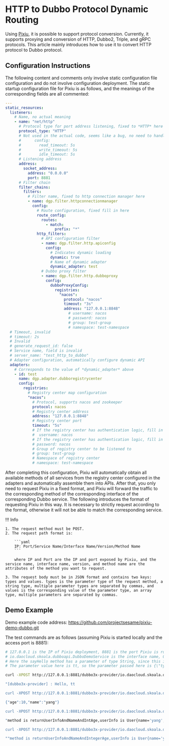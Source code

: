 # HTTP to Dubbo Protocol Dynamic Routing

Using [Pixiu](https://cn.dubbo.apache.org/zh-cn/overview/mannual/dubbo-go-pixiu/overview/), it is possible to support protocol conversion. Currently, it supports proxying and conversion of HTTP, Dubbo2, Triple, and gRPC protocols. This article mainly introduces how to use it to convert HTTP protocol to Dubbo protocol.

## Configuration Instructions

The following content and comments only involve static configuration file configuration and do not involve configuration deployment. The static startup configuration file for Pixiu is as follows, and the meanings of the corresponding fields are all commented:

```yaml
---
static_resources:
  listeners:
    # Name, no actual meaning
    - name: "net/http"
      # Protocol type for port address listening, fixed to *HTTP* here
      protocol_type: "HTTP"
      # Not used in the actual code, seems like a bug, no need to handle, default is 20s
      #      config:
      #        read_timeout: 5s
      #        write_timeout: 5s
      #        idle_timeout: 5s
      # Listening address
      address:
        socket_address:
          address: "0.0.0.0"
          port: 8881
      # Filter chain
      filter_chains:
        filters:
          # Filter name, fixed to http connection manager here
          - name: dgp.filter.httpconnectionmanager
            config:
              # Route configuration, fixed fill in here
              route_config:
                routes:
                  - match:
                      prefix: "*"
              http_filters:
                # API configuration filter
                - name: dgp.filter.http.apiconfig
                  config:
                    # Indicates dynamic loading
                    dynamic: true
                    # Name of dynamic adapter
                    dynamic_adapter: test
                # Dubbo proxy filter
                - name: dgp.filter.http.dubboproxy
                  config:
                    dubboProxyConfig:
                      registries:
                        "nacos":
                          protocol: "nacos"
                          timeout: "3s"
                          address: "127.0.0.1:8848"
                            # username: nacos
                            # password: nacos
                            # group: test-group
                            # namespace: test-namespace
  # Timeout, invalid
  # timeout: 2s
  # Invalid
  # generate_request_id: false
  # Service name, field is invalid
  # server_name: "test_http_to_dubbo"
  # Adapter configuration, automatically configure dynamic API
  adapters:
    # Corresponds to the value of *dynamic_adapter* above
    - id: test
      name: dgp.adapter.dubboregistrycenter
      config:
        registries:
          # Registry center map configuration
          "nacos":
            # Protocol, supports nacos and zookeeper
            protocol: nacos
            # Registry center address
            address: "127.0.0.1:8848"
            # Registry center port
            timeout: "5s"
            # If the registry center has authentication logic, fill in the username here
            #  username: nacos
            # If the registry center has authentication logic, fill in the password here
            # password: nacos
            # Group of registry center to be listened to
            # group: test-group
            # Namespace of registry center
            # namespace: test-namespace
```

After completing this configuration, Pixiu will automatically obtain all available methods of all services from the registry center configured in the adapters and automatically assemble them into APIs. After that, you only need to request Pixiu in a fixed format, and Pixiu will forward the traffic to the corresponding method of the corresponding interface of the corresponding Dubbo service. The following introduces the format of requesting Pixiu in this way. It is necessary to strictly request according to the format, otherwise it will not be able to match the corresponding service.

!!! Info

    1. The request method must be POST.
    2. The request path format is:

        ```yaml
        IP: Port/Service Name/Interface Name/Version/Method Name
        ```

        where IP and Port are the IP and port exposed by Pixiu, and the service name, interface name, version, and method name are the attributes of the method you want to request.

    3. The request body must be in JSON format and contains two keys: types and values. types is the parameter type of the request method, a string type, multiple parameter types are separated by commas, and values is the corresponding value of the parameter type, an array type, multiple parameters are separated by commas.

## Demo Example

Demo example code address: <https://github.com/projectsesame/pixiu-demo-dubbo.git>

The test commands are as follows (assuming Pixiu is started locally and the access port is 8881):

```bash
# 127.0.0.1 is the IP of Pixiu deployment, 8881 is the port Pixiu is running on, dubbo3x-provider is the service name
# io.daocloud.skoala.dubboapi.DubboDemoService is the interface name, 0.1.1 is the version number, sayHello is the method name
# Here the sayHello method has a parameter of type String, since this is a demo developed in Java language, the full name of the type is java.lang.String
# The parameter value here is tt, so the parameter passed here is {\"types\":\"java.lang.String\",\"values\":[\"tt\"]}", the same applies to the examples below

curl -XPOST http://127.0.0.1:8881/dubbo3x-provider/io.daocloud.skoala.dubboapi.DubboDemoService/0.1.1/sayHello -d "{\"types\":\"java.lang.String\",\"values\":[\"tt\"]}" -H 'Content-Type: application/json'

"[dubbo3x-provider] : Hello, tt

curl -XPOST http://127.0.0.1:8881/dubbo3x-provider/io.daocloud.skoala.dubboapi.DubboDemoService/0.1.1/returnUserInfo -d "{\"types\":\"io.daocloud.skoala.dubboapi.User\",\"values\":[{\"name\":\"yang\",\"age\":10}]}" -H 'Content-Type: application/json'

{"age":10,"name":"yang"}

curl -XPOST http://127.0.0.1:8881/dubbo3x-provider/io.daocloud.skoala.dubboapi.DubboDemoService/0.1.1/returnUserInfoAndNameAndIntAge -d "{\"types\":\"java.lang.String,io.daocloud.skoala.dubboapi.User,int\",\"values\":[\"tt\",{\"name\":\"yang\",\"age\":10},20]}" -H 'Content-Type: application/json'

"method is returnUserInfoAndNameAndIntAge,userInfo is User{name='yang', age=10},name is tt,age is 20"

curl -XPOST http://127.0.0.1:8881/dubbo3x-provider/io.daocloud.skoala.dubboapi.DubboDemoService/0.1.1/returnUserInfoAndNameAndIntegerAge -d "{\"types\":\"java.lang.String,io.daocloud.skoala.dubboapi.User,java.lang.Integer\",\"values\":[\"tt\",{\"name\":\"yang\",\"age\":10},20]}" -H 'Content-Type: application/json'

""method is returnUserInfoAndNameAndIntegerAge,userInfo is User{name='yang', age=10},name is tt, age is 20"
```
